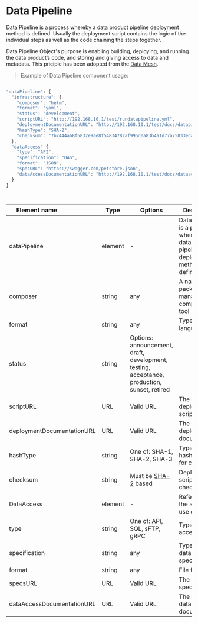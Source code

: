 # Data Pipeline


Data Pipeline is a process whereby a data product pipeline deployment method is defined. Usually the deployment script contains the logic of the individual steps as well as the code chaining the steps together.

Data Pipeline Object's purpose is enabling building, deploying, and running the data product’s code, and storing and giving access to data and metadata. This priciple has been adopted from the [Data Mesh](https://towardsdatascience.com/what-is-a-data-mesh-and-how-not-to-mesh-it-up-210710bb41e0).

> Example of Data Pipeline component usage:

```javascript
  
"dataPipeline": {
  "infrastructure": {
    "composer": "helm",
    "format": "yaml",
    "status": "development",
    "scriptURL": "http://192.168.10.1/test/rundatapipeline.yml",
    "deploymentDocumentationURL": "http://192.168.10.1/test/docs/datapipeline",
    "hashType": "SHA-2",
    "checksum": "7b7444ab8f5832e9ae8f54834782af995d0a83b4a1d77a75833eda7e19b4c921"
  }, 
  "dataAccess" {
    "type": "API",
    "specification": "OAS",
    "format": "JSON",
    "specURL": "https://swagger.com/petstore.json",
    "dataAccessDocumentationURL": "http://192.168.10.1/test/docs/dataaccess"
  }
}

  
```
| <div style="width:150px">Element name</div>   | Type  | Options  | Description  |
|---|---|---|---|
| dataPipeline | element | - | Data Pipeline is a process whereby a data product pipeline deployment method is defined |
| composer | string | any | A name of the package manager, composer or tool |
| format | string  | any |  Type of script language|
| status | string  | Options: announcement, draft, development, testing, acceptance, production, sunset, retired |
| scriptURL | URL | Valid URL  | 	The URL of the deployment script. |
| deploymentDocumentationURL | URL | Valid URL  | 	The URL of the deployment documentation |
| hashType| string | One of: SHA-1, SHA-2, SHA-3 | Type of secure hash algorithm for checksum |
| checksum| string | Must be [SHA-2](https://en.wikipedia.org/wiki/SHA-2) based  | 	Deployment script checksum |
| DataAccess | element | - | Reference to the ability to use data |
| type | string | One of: API, SQL, sFTP, gRPC  | 	Type of data access |
| specification | string | any  | Type of the data access specification |
| format | string | any  | 	File format |
| specsURL | URL | Valid URL  | 	The URL of the specification |
| dataAccessDocumentationURL | URL | Valid URL  | The URL of the data access documentation |

